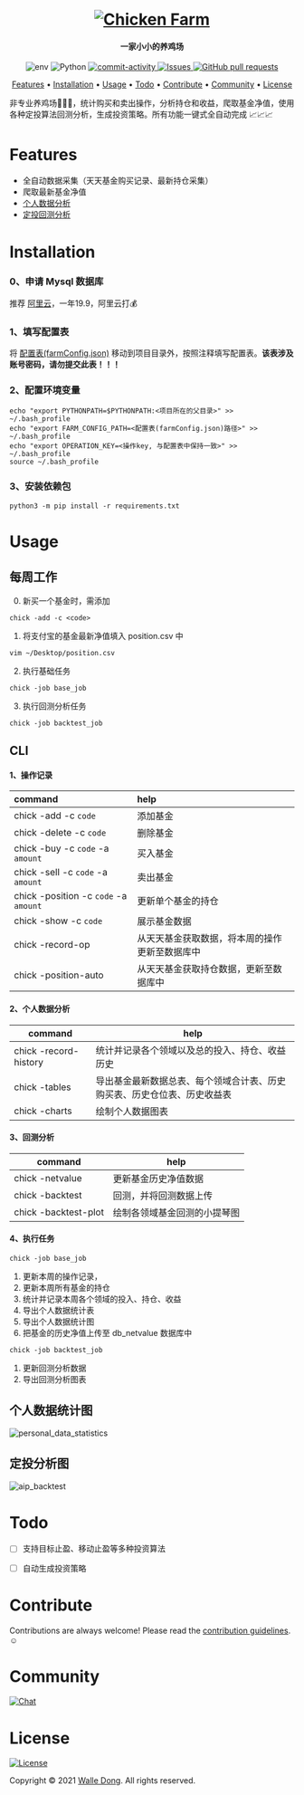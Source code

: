 <h1 align="center">
  <br>
  <a href="https://github.com/WalleDong/ChickenFarm"><img src="./docs/images/logo.png" alt="Chicken Farm"></a>
</h1>
<h4 align="center">一家小小的养鸡场 </h4>


<p align="center">
    <a>
      <img alt="env" src="https://img.shields.io/badge/macOS-passing-green?logo=apple" />
    </a>
    <a>
      <img alt="Python" src="https://img.shields.io/badge/Python-3.7-blue?logo=python&logoColor=white" />
    </a>
    <a href="https://github.com/WalleDong/ChickenFarm/graphs/commit-activity">
      <img alt="commit-activity" src="https://img.shields.io/github/last-commit/WalleDong/ChickenFarm.svg?logo=github&logoColor=white" />
    </a>
    <a href="https://github.com/WalleDong/ChickenFarm/issues">
      <img alt="Issues" src="https://img.shields.io/github/issues/WalleDong/ChickenFarm?style=flat&color=%23FFA24E&label=Issues&logo=github" />
    </a>
    <a href="https://github.com/WalleDong/ChickenFarm/pulls">
      <img alt="GitHub pull requests" src="https://img.shields.io/github/issues-pr/WalleDong/ChickenFarm?color=0088ff&logo=github" />
    </a>
  </p>


<p align="center">
  <a href="#Features">Features</a> •
  <a href="#Installation">Installation</a> •
  <a href="#Usage">Usage</a> •
  <a href="#Todo">Todo</a> •
  <a href="#Contribute">Contribute</a> •
  <a href="#Community">Community</a> •
  <a href="#License">License</a>
</p>

非专业养鸡场:hatching_chick::hatched_chick::baby_chick:，统计购买和卖出操作，分析持仓和收益，爬取基金净值，使用各种定投算法回测分析，生成投资策略。所有功能一键式全自动完成 :chart_with_upwards_trend::chart_with_upwards_trend::chart_with_upwards_trend:


# Features
- 全自动数据采集（天天基金购买记录、最新持仓采集）
- 爬取最新基金净值
- [个人数据分析](#个人数据统计图)
- [定投回测分析](#定投分析图)

# Installation

### 0、申请 Mysql 数据库
推荐 [阿里云](https://cn.aliyun.com/product/rds/mysql)，一年19.9，阿里云打:moneybag:

### 1、填写配置表
将 [配置表(farmConfig.json)](./farmConfig.json) 移动到项目目录外，按照注释填写配置表。**该表涉及账号密码，请勿提交此表！！！**

### 2、配置环境变量
```shell
echo "export PYTHONPATH=$PYTHONPATH:<项目所在的父目录>" >> ~/.bash_profile
echo "export FARM_CONFIG_PATH=<配置表(farmConfig.json)路径>" >> ~/.bash_profile
echo "export OPERATION_KEY=<操作key, 与配置表中保持一致>" >> ~/.bash_profile
source ~/.bash_profile
```

### 3、安装依赖包
```shell
python3 -m pip install -r requirements.txt
```
# Usage

## 每周工作

0. 新买一个基金时，需添加
```shell
chick -add -c <code>
```
1. 将支付宝的基金最新净值填入 position.csv 中
```shell
vim ~/Desktop/position.csv
```
2. 执行基础任务
```shell
chick -job base_job
```
3. 执行回测分析任务
```shell
chick -job backtest_job
```

## CLI

#### 1、操作记录

| command                               | help                                           |
| :------------------------------------ | :--------------------------------------------- |
| chick -add -c `code`                  | 添加基金                                       |
| chick -delete -c `code`               | 删除基金                                       |
| chick -buy -c `code` -a `amount`      | 买入基金                                       |
| chick -sell -c `code` -a `amount`     | 卖出基金                                       |
| chick -position -c `code` -a `amount` | 更新单个基金的持仓                             |
| chick -show -c `code`                 | 展示基金数据                                   |
| chick -record-op                      | 从天天基金获取数据，将本周的操作更新至数据库中 |
| chick -position-auto                  | 从天天基金获取持仓数据，更新至数据库中         |

#### 2、个人数据分析

| command               | help                                                         |
| --------------------- | ------------------------------------------------------------ |
| chick -record-history | 统计并记录各个领域以及总的投入、持仓、收益历史               |
| chick -tables         | 导出基金最新数据总表、每个领域合计表、历史购买表、历史仓位表、历史收益表 |
| chick -charts         | 绘制个人数据图表                                             |

#### 3、回测分析

| command              | help                         |
| -------------------- | ---------------------------- |
| chick -netvalue      | 更新基金历史净值数据         |
| chick -backtest      | 回测，并将回测数据上传       |
| chick -backtest-plot | 绘制各领域基金回测的小提琴图 |

#### 4、执行任务

```shell
chick -job base_job
```

1. 更新本周的操作记录，
2. 更新本周所有基金的持仓
3. 统计并记录本周各个领域的投入、持仓、收益
4. 导出个人数据统计表
5. 导出个人数据统计图
6. 把基金的历史净值上传至 db_netvalue 数据库中

```shell
chick -job backtest_job
```

1. 更新回测分析数据
2. 导出回测分析图表

## 个人数据统计图

![personal_data_statistics](./docs/images/personal_data_statistics.jpg)

## 定投分析图

![aip_backtest](./docs/images/aip_backtest.jpg)


# Todo

- [ ] 支持目标止盈、移动止盈等多种投资算法
- [ ] 自动生成投资策略


# Contribute

Contributions are always welcome!
Please read the [contribution guidelines](https://github.com/WalleDong/ChickenFarm/blob/main/docs/contribution.md).:relaxed:

# Community

[![Chat](https://img.shields.io/badge/Chat%20on-Wechat-green?logo=wechat&style=social)](./docs/images/wechat.JPG)

# License

[![License](https://img.shields.io/github/license/WalleDong/ChickenFarm?color=blue&label=license)](https://github.com/WalleDong/ChickenFarm/blob/main/LICENSE)

Copyright © 2021 [Walle Dong](https://github.com/WalleDong). All rights reserved.
